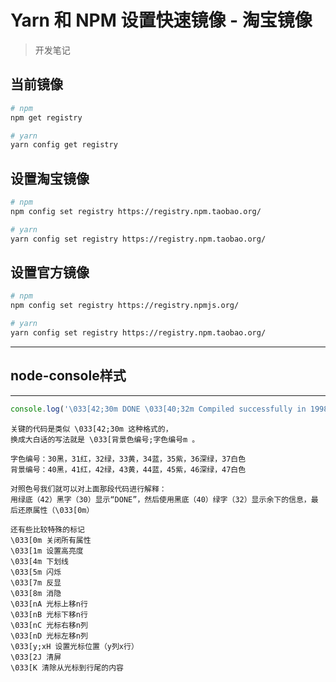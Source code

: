 # Yarn 和 NPM 设置快速镜像 - 淘宝镜像

> 开发笔记


## 当前镜像

```sh
# npm
npm get registry

# yarn
yarn config get registry
```

## 设置淘宝镜像

```sh
# npm
npm config set registry https://registry.npm.taobao.org/

# yarn
yarn config set registry https://registry.npm.taobao.org/

```

## 设置官方镜像

```sh
# npm
npm config set registry https://registry.npmjs.org/

# yarn
yarn config set registry https://registry.npm.taobao.org/

```

------------------------------------------------------------------------------------------------------------------------------

## node-console样式

---

```js
console.log('\033[42;30m DONE \033[40;32m Compiled successfully in 19987ms\033[0m')
```

```
关键的代码是类似 \033[42;30m 这种格式的，
换成大白话的写法就是 \033[背景色编号;字色编号m 。
```

```
字色编号：30黑，31红，32绿，33黄，34蓝，35紫，36深绿，37白色
背景编号：40黑，41红，42绿，43黄，44蓝，45紫，46深绿，47白色
```

```
对照色号我们就可以对上面那段代码进行解释：
用绿底（42）黑字（30）显示“DONE”，然后使用黑底（40）绿字（32）显示余下的信息，最后还原属性（\033[0m）
```

```
还有些比较特殊的标记
\033[0m 关闭所有属性
\033[1m 设置高亮度
\033[4m 下划线
\033[5m 闪烁
\033[7m 反显
\033[8m 消隐
\033[nA 光标上移n行
\033[nB 光标下移n行
\033[nC 光标右移n列
\033[nD 光标左移n列
\033[y;xH 设置光标位置（y列x行）
\033[2J 清屏
\033[K 清除从光标到行尾的内容
```
